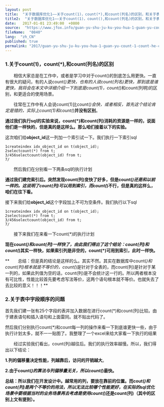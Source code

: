 ```yaml
---
layout: post
title:  "关于数据库优化1——关于count(1)，count(*),和count(列名)的区别，和关于表中字段顺序的问题"
title2:  "关于数据库优化1——关于count(1)，count(),和count(列名)的区别，和关于表中字段顺序的问题"
date:   2017-01-01 23:49:00  +0800
source:  "https://www.jfox.info/guan-yu-shu-ju-ku-you-hua-1-guan-yu-count-1-count-he-count-lie-ming-de-qu-bie.html"
fileName:  "0840"
lang:  "zh_CN"
published: true
permalink: "2017/guan-yu-shu-ju-ku-you-hua-1-guan-yu-count-1-count-he-count-lie-ming-de-qu-bie.html"
---
```


### 1.关于count(1)，count(*),和count(列名)的区别

　　相信大家总是在工作中，或者是学习中对于count()的到底怎么用更快。一直有很大的疑问，有的人说count(*)更快，也有的人说count(列名)更快，那到底是谁更快，我将会在本文中详细介绍一下到底是count(1)，count(*)和count(列明)的区别，和更适合的使用场景。 　　

　　往常在工作中有人会说count(1)比count(*)会快，或者相反，首先这个结论肯定是错的，实际上count(1)和count(*)**并没有区别**。

**通过我们执行sql的实验来说，count(*)和count(列)消耗的资源是一样的，说面他们是一样快的，但是真的是这样么。那么咱们接着以下的实验。**

这次咱们给**object_id**这一列加一个索引试一下。我们执行一下索引sql

    1createindex idx_object_id on t(object_id);
    2selectcount(*) from t;
    3/456selectcount(object_id) from t;
    7/

　　然后我们在分别看一下两条sql的执行计划

**通过我们建完索引后。突然发现count(列)变快了好多，但是count(*)还是和以前一样的。这说明了count(列)可以用到索引，而count(*)不行，但是真的这样么，咱们在往下看。**

接下来我们给**object_id**这个字段加上不可为空条件。我们执行以下sql

    1createindex idx_object_id on t(object_id);
    2selectcount(*) from t;
    3/456selectcount(object_id) from t;
    7/

　　接下来我们在来看一下count(*)的执行计划

**现在count(*)和count(列)一样快了，由此我们得出了这个结论：count(列)和count(*)其实一样快，如果索引列是非空的，count(*)可用到索引，此时一样快。**

**　　总结：但是真的结论是这样的么。其实不然。其实在数据库中count(*)和count(列)根本就是不等价的，count(*)是针对于全表的，而count(列)是针对于某一列的，如果此列值为空的话，count(列)是不会统计这一行的。所以两者根本没有可比性，性能比较首先要考虑写法等价，这两个语句根本就不等价。也就失去了去比较的意义！！！**

### **2.关于表中字段顺序的问题**

首先我们建一张有25个字段的表并加入数据在进行count(*)和count(列)比较。由于建表语句和插入语句和上面雷同。就不贴出代码了。

 然后我们分别执行count(*)和count每一列的操作来看一下到底谁更快一些，由于执行计划太多，就不一一贴图了。我整理了一个excel来给大家看一下执行的结果

　　经过实验我们看出，count(列)越往后。我们的执行效率越慢。所以，我们得出以下结论：

**1.列的偏移量决定性能，列越靠后，访问的开销越大**。

**2.由于count(*)的算法与列偏移量无关，所以count(*)最快。**

**总结：所以我们在开发设计中。越常用的列，要放在靠前的位置。而cout(*)和count(列)是两个不等价的用法，所以无法比较哪个性能更好，在实际的sql优化场景中要根据当时的业务场景再去考虑是使用count(*)还是count(列)（其中的区别上文有提到）。**
